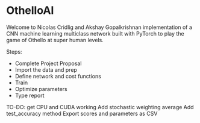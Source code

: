 # OthelloAI

Welcome to Nicolas Cridlig and Akshay Gopalkrishnan implementation of a CNN machine learning multiclass network built with PyTorch to play the game of Othello at super human levels.

Steps:
* Complete Project Proposal
* Import the data and prep
* Define network and cost functions
* Train
* Optimize parameters
* Type report

TO-DO:
get CPU and CUDA working
Add stochastic weighting average
Add test_accuracy method
Export scores and parameters as CSV